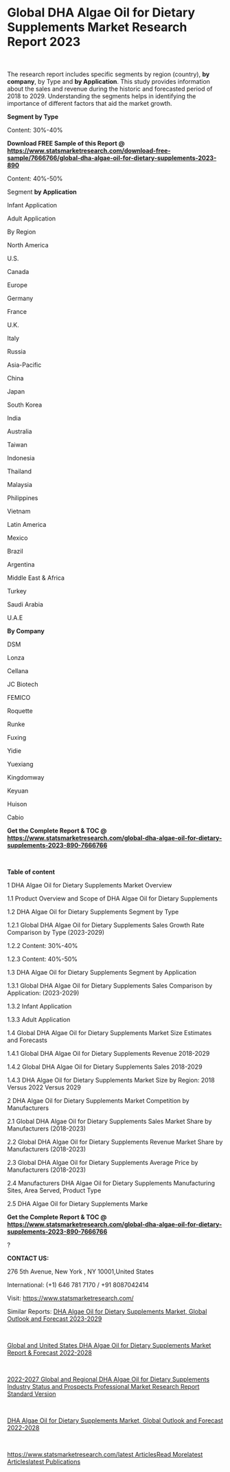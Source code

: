 <h1>Global DHA Algae Oil for Dietary Supplements Market Research Report 2023</h1><br/><p>The research report includes specific segments by region (country), <strong>by company</strong>, by Type and <strong>by Application</strong>. This study provides information about the sales and revenue during the historic and forecasted period of 2018 to 2029. Understanding the segments helps in identifying the importance of different factors that aid the market growth.</p>
 
 
 
 <p><strong>Segment by Type</strong></p>
 
 
 
 <p>Content: 30%-40%</p>
 
 
 
 <p><strong>Download FREE Sample of this Report @ <a href="https://www.statsmarketresearch.com/download-free-sample/7666766/global-dha-algae-oil-for-dietary-supplements-2023-890">https://www.statsmarketresearch.com/download-free-sample/7666766/global-dha-algae-oil-for-dietary-supplements-2023-890</a></strong></p>
 
 
 
 <p>Content: 40%-50%</p>
 
 
 
 <p>Segment <strong>by Application</strong></p>
 
 
 
 <p>Infant Application</p>
 
 
 
 <p>Adult Application</p>
 
 
 
 <p>By Region</p>
 
 
 
 <p>North America</p>
 
 
 
 <p>U.S.</p>
 
 
 
 <p>Canada</p>
 
 
 
 <p>Europe</p>
 
 
 
 <p>Germany</p>
 
 
 
 <p>France</p>
 
 
 
 <p>U.K.</p>
 
 
 
 <p>Italy</p>
 
 
 
 <p>Russia</p>
 
 
 
 <p>Asia-Pacific</p>
 
 
 
 <p>China</p>
 
 
 
 <p>Japan</p>
 
 
 
 <p>South Korea</p>
 
 
 
 <p>India</p>
 
 
 
 <p>Australia</p>
 
 
 
 <p>Taiwan</p>
 
 
 
 <p>Indonesia</p>
 
 
 
 <p>Thailand</p>
 
 
 
 <p>Malaysia</p>
 
 
 
 <p>Philippines</p>
 
 
 
 <p>Vietnam</p>
 
 
 
 <p>Latin America</p>
 
 
 
 <p>Mexico</p>
 
 
 
 <p>Brazil</p>
 
 
 
 <p>Argentina</p>
 
 
 
 <p>Middle East & Africa</p>
 
 
 
 <p>Turkey</p>
 
 
 
 <p>Saudi Arabia</p>
 
 
 
 <p>U.A.E</p>
 
 
 
 <p><strong>By Company</strong></p>
 
 
 
 <p>DSM</p>
 
 
 
 <p>Lonza</p>
 
 
 
 <p>Cellana</p>
 
 
 
 <p>JC Biotech</p>
 
 
 
 <p>FEMICO</p>
 
 
 
 <p>Roquette</p>
 
 
 
 <p>Runke</p>
 
 
 
 <p>Fuxing</p>
 
 
 
 <p>Yidie</p>
 
 
 
 <p>Yuexiang</p>
 
 
 
 <p>Kingdomway</p>
 
 
 
 <p>Keyuan</p>
 
 
 
 <p>Huison</p>
 
 
 
 <p>Cabio</p>
 
 
 
 <div><b>Get the Complete Report & TOC @ <a href="https://www.statsmarketresearch.com/global-dha-algae-oil-for-dietary-supplements-2023-890-7666766">https://www.statsmarketresearch.com/global-dha-algae-oil-for-dietary-supplements-2023-890-7666766</a></b></div>
 
 
 
 <p><br />
 
 <b>Table of content</b></p>
 
 
 
 <p>1 DHA Algae Oil for Dietary Supplements Market Overview<br />
 
 1.1 Product Overview and Scope of DHA Algae Oil for Dietary Supplements<br />
 
 1.2 DHA Algae Oil for Dietary Supplements Segment by Type<br />
 
 1.2.1 Global DHA Algae Oil for Dietary Supplements Sales Growth Rate Comparison by Type (2023-2029)<br />
 
 1.2.2 Content: 30%-40%<br />
 
 1.2.3 Content: 40%-50%<br />
 
 1.3 DHA Algae Oil for Dietary Supplements Segment by Application<br />
 
 1.3.1 Global DHA Algae Oil for Dietary Supplements Sales Comparison by Application: (2023-2029)<br />
 
 1.3.2 Infant Application<br />
 
 1.3.3 Adult Application<br />
 
 1.4 Global DHA Algae Oil for Dietary Supplements Market Size Estimates and Forecasts<br />
 
 1.4.1 Global DHA Algae Oil for Dietary Supplements Revenue 2018-2029<br />
 
 1.4.2 Global DHA Algae Oil for Dietary Supplements Sales 2018-2029<br />
 
 1.4.3 DHA Algae Oil for Dietary Supplements Market Size by Region: 2018 Versus 2022 Versus 2029<br />
 
 2 DHA Algae Oil for Dietary Supplements Market Competition by Manufacturers<br />
 
 2.1 Global DHA Algae Oil for Dietary Supplements Sales Market Share by Manufacturers (2018-2023)<br />
 
 2.2 Global DHA Algae Oil for Dietary Supplements Revenue Market Share by Manufacturers (2018-2023)<br />
 
 2.3 Global DHA Algae Oil for Dietary Supplements Average Price by Manufacturers (2018-2023)<br />
 
 2.4 Manufacturers DHA Algae Oil for Dietary Supplements Manufacturing Sites, Area Served, Product Type<br />
 
 2.5 DHA Algae Oil for Dietary Supplements Marke</p>
 
 
 
 <div><b>Get the Complete Report & TOC @ <a href="https://www.statsmarketresearch.com/global-dha-algae-oil-for-dietary-supplements-2023-890-7666766">https://www.statsmarketresearch.com/global-dha-algae-oil-for-dietary-supplements-2023-890-7666766</a></b></div>
 
 
 
 <p>? </p>
 
 
 
 <p><b>CONTACT US:</b><br />
 
 276 5th Avenue, New York , NY 10001,United States<br />
 
 International: (+1) 646 781 7170 / +91 8087042414<br />
 
 Visit: <a href="https://www.statsmarketresearch.com/">https://www.statsmarketresearch.com/</a><br />
 
 Similar Reports: <a href="https://www.statsmarketresearch.com/global-dha-algae-oil-for-dietary-supplements-2023-890-7666766">DHA Algae Oil for Dietary Supplements Market, Global Outlook and Forecast 2023-2029</a><br />
 
 <br />
 
 <a href="https://www.statsmarketresearch.com/global-dha-algae-oil-for-dietary-supplements-2023-890-7666766">Global and United States DHA Algae Oil for Dietary Supplements Market Report & Forecast 2022-2028</a><br />
 
 <br />
 
 <a href="https://www.statsmarketresearch.com/global-dha-algae-oil-for-dietary-supplements-2023-890-7666766">2022-2027 Global and Regional DHA Algae Oil for Dietary Supplements Industry Status and Prospects Professional Market Research Report Standard Version</a><br />
 
 <br />
 
 <a href="https://www.statsmarketresearch.com/global-dha-algae-oil-for-dietary-supplements-2023-890-7666766">DHA Algae Oil for Dietary Supplements Market, Global Outlook and Forecast 2022-2028</a><br />
 
 <br />
 
 <a href="https://gyeongbokgung.com">https://www.statsmarketresearch.com/</a><a href="https://hallyeomaritime.com">latest Articles</a><a href="https://jingwansa.com">Read More</a><a href="https://nguoiviet.jp/">latest Articles</a><a href="https://www.intelmarketresearch.com/">latest Publications</a></p>